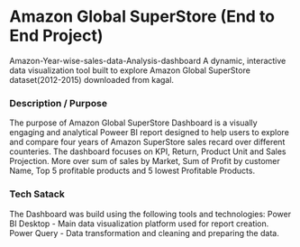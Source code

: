 # Amazon Global SuperStore (End to End Project)
Amazon-Year-wise-sales-data-Analysis-dashboard 
A dynamic, interactive data visualization tool built to explore Amazon Global SuperStore dataset(2012-2015) downloaded from kagal.
<h3> Description / Purpose</h3>
The purpose of Amazon Global SuperStore Dashboard is a visually engaging and analytical Poweer BI report designed to help users to explore and compare four years of Amazon SuperStore sales recard over different counteries. The dashboard focuses on KPI, Return, Product Unit and Sales Projection. More over sum of sales by Market, Sum of Profit by customer Name, Top 5 profitable products and 5 lowest Profitable Products.

<h3>Tech Satack</h3>
The Dashboard was build using the following tools and technologies:
Power BI Desktop - Main data visualization platform used for report creation.
Power Query - Data transformation and cleaning and preparing the data.
